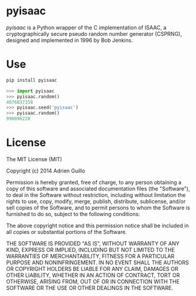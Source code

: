 pyisaac
=======

*pyisaac* is a Python wrapper of the C implementation of ISAAC, a cryptographically secure pseudo random number generator (CSPRNG), designed and implemented in 1996 by Bob Jenkins.

Use
===

```sh
pip install pyisaac
```

```python
>>> import pyisaac
>>> pyisaac.random()
4076837358
>>> pyisaac.seed('pyisaac')
>>> pyisaac.random()
990096228
```

License
=======

The MIT License (MIT)

Copyright (c) 2014 Adrien Guillo

Permission is hereby granted, free of charge, to any person obtaining a copy
of this software and associated documentation files (the "Software"), to deal
in the Software without restriction, including without limitation the rights
to use, copy, modify, merge, publish, distribute, sublicense, and/or sell
copies of the Software, and to permit persons to whom the Software is
furnished to do so, subject to the following conditions:

The above copyright notice and this permission notice shall be included in all
copies or substantial portions of the Software.

THE SOFTWARE IS PROVIDED "AS IS", WITHOUT WARRANTY OF ANY KIND, EXPRESS OR
IMPLIED, INCLUDING BUT NOT LIMITED TO THE WARRANTIES OF MERCHANTABILITY,
FITNESS FOR A PARTICULAR PURPOSE AND NONINFRINGEMENT. IN NO EVENT SHALL THE
AUTHORS OR COPYRIGHT HOLDERS BE LIABLE FOR ANY CLAIM, DAMAGES OR OTHER
LIABILITY, WHETHER IN AN ACTION OF CONTRACT, TORT OR OTHERWISE, ARISING FROM,
OUT OF OR IN CONNECTION WITH THE SOFTWARE OR THE USE OR OTHER DEALINGS IN THE
SOFTWARE.
